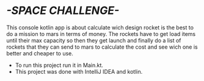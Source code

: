 # *-SPACE CHALLENGE-*
This console kotlin app is about calculate wich design rocket is the best to do a mission to mars in terms of money. The rockets have to get load items until their max capacity so then they get launch and finally do a list of rockets that they can send to mars to calculate the cost and see wich one is better and cheaper to use.

- To run this project run it in Main.kt.
- This project was done with IntelliJ IDEA and kotlin.
